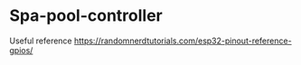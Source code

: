 # Spa-pool-controller

Useful reference
https://randomnerdtutorials.com/esp32-pinout-reference-gpios/
